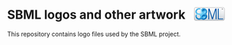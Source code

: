SBML logos and other artwork<img width="14%" align="right" src=".graphics/sbml-badge.svg">
===================================================

This repository contains logo files used by the SBML project.
